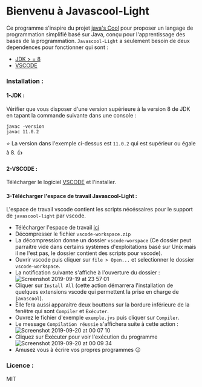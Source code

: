 # Bienvenu à Javascool-Light
Ce programme s'inspire du projet [java's Cool](javascool.gforge.inria.fr) pour proposer un langage de programmation simplifié basé sur Java, conçu pour l'apprentissage des bases de la programmation.
`Javascool-Light` a seulement besoin de deux dependences pour fonctionner qui sont :
 - [JDK > = 8](http://openjdk.java.net/install/)
 - [VSCODE](https://code.visualstudio.com/)
### Installation :
#### 1-JDK :
 Vérifier que vous disposer d'une version supérieure à la version 8 de JDK en tapant la commande suivante dans une console :
 ```
javac -version
javac 11.0.2
```
 :star: La version dans l'exemple ci-dessus est `11.0.2` qui est supérieur ou égale à 8. :thumbsup:
#### 2-VSCODE :
Télécharger le logiciel [VSCODE](https://code.visualstudio.com) et l'installer.
#### 3-Télécharger l'espace de travail Javascool-Light :
L'espace de travail vscode contient les scripts nécéssaires pour le support de `javascool-light` par vscode.
- Télécharger l'espace de travail [ici](https://github.com/Meshredded/javascool-light/blob/vs-tasks-version/vscode-workspace.zip)
- Décompresser le fichier `vscode-workspace.zip`
- La décompression donne un dossier `vscode-worspace` (Ce dossier peut parraitre vide dans certains systèmes d'exploitations basé sur Unix mais il ne l'est pas, le dossier contient des scripts pour vscode).
- Ouvrir vscode puis cliquer sur `file > Open...` et selectionner le dossier `vscode-workspace`.
- La notification suivante s'affiche à l'ouverture du dossier :
![Screenshot 2019-09-19 at 23 57 01](https://user-images.githubusercontent.com/10856604/65284221-39bfca00-db39-11e9-9183-9f8479a92e54.png)
- Cliquer sur `Install All` (cette action démarrera l'installation de quelques extensions vscode qui permettent la prise en charge de `javascool`).
- Elle fera aussi apparaitre deux bouttons sur la bordure inférieure de la fenêtre qui sont `Compiler` et `Exécuter`.
- Ouvrez le fichier d'exemple `exemple.jvs` puis cliquer sur `Compiler`.
- Le message `Compilation réussie` s'affichera suite à cette action :
![Screenshot 2019-09-20 at 00 07 10](https://user-images.githubusercontent.com/10856604/65284718-b1422900-db3a-11e9-9205-a6c1248de1b0.png)
- Cliquez sur Exécuter pour voir l'exécution du programme
![Screenshot 2019-09-20 at 00 09 34](https://user-images.githubusercontent.com/10856604/65284791-f6665b00-db3a-11e9-878b-91ea3df8392c.png)
- Amusez vous à écrire vos propres programmes :wink:

### Licence :
MIT
